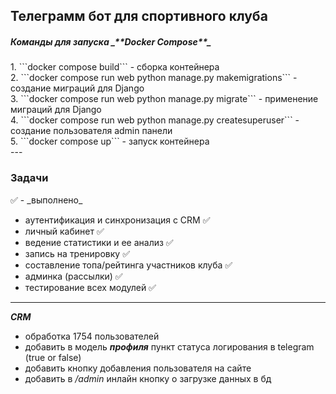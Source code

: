 <h2>Телеграмм бот для спортивного клуба</h2>

<h5>Команды для запуска _**Docker Compose**_</h5>
1. ```docker compose build``` - сборка контейнера<br>
2. ```docker compose run web python manage.py makemigrations``` - создание миграций для Django<br>
3. ```docker compose run web python manage.py migrate``` - применение миграций для Django<br>
4. ```docker compose run web python manage.py createsuperuser``` - создание пользователя admin панели<br>
5. ```docker compose up``` - запуск контейнера<br>
---
<h3>Задачи</h3>
✅ - _выполнено_

 - аутентификация и синхронизация с CRM ✅
 - личный кабинет ✅
 - ведение статистики и ее анализ ✅
 - запись на тренировку ✅
 - составление топа/рейтинга участников клуба ✅
-  админка (рассылки) ✅
 - тестирование всех модулей ✅
---

_**CRM**_
- обработка 1754 пользователей
- добавить в модель _**профиля**_ пункт статуса логирования в telegram (true or false)
- добавить кнопку добавления пользователя на сайте
- добавить в _/admin_ инлайн кнопку о загрузке данных в бд 